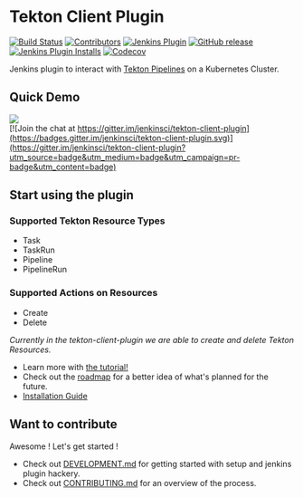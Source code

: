 # Tekton Client Plugin

[![Build Status](https://ci.jenkins.io/job/Plugins/job/tekton-client-plugin/job/master/badge/icon)](https://ci.jenkins.io/job/Plugins/job/tekton-client-plugin/job/master/)
[![Contributors](https://img.shields.io/github/contributors/jenkinsci/tekton-client-plugin.svg)](https://github.com/jenkinsci/tekton-client-plugin/graphs/contributors)
[![Jenkins Plugin](https://img.shields.io/jenkins/plugin/v/tekton-client.svg)](https://plugins.jenkins.io/tekton-client)
[![GitHub release](https://img.shields.io/github/release/jenkinsci/tekton-client-plugin.svg?label=changelog)](https://github.com/jenkinsci/tekton-client-plugin/releases/latest)
[![Jenkins Plugin Installs](https://img.shields.io/jenkins/plugin/i/tekton-client.svg?color=blue)](https://plugins.jenkins.io/tekton-client)
[![Codecov](https://codecov.io/gh/jenkinsci/tekton-client-plugin/branch/master/graph/badge.svg)](https://codecov.io/gh/jenkinsci/tekton-client-plugin)


Jenkins plugin to interact with [Tekton Pipelines](https://github.com/tektoncd/pipeline) on a Kubernetes Cluster. 

## Quick Demo

[![](https://img.youtube.com/vi/hAWOlJ0CetQ/0.jpg)](https://www.youtube.com/watch?v=hAWOlJ0CetQ "Tekton Client Plugin") <br>[![Join the chat at https://gitter.im/jenkinsci/tekton-client-plugin](https://badges.gitter.im/jenkinsci/tekton-client-plugin.svg)](https://gitter.im/jenkinsci/tekton-client-plugin?utm_source=badge&utm_medium=badge&utm_campaign=pr-badge&utm_content=badge)

## Start using the plugin

### Supported Tekton Resource Types
- Task 
- TaskRun
- Pipeline
- PipelineRun

### Supported Actions on Resources
- Create 
- Delete

_Currently in the tekton-client-plugin we are able to create and delete Tekton Resources._ 

- Learn more with [the tutorial!](docs/tutorial.md)
- Check out the [roadmap](roadmap.md) for a better idea of what's planned for the future.
- [Installation Guide](docs/installation.md)

## Want to contribute

Awesome ! Let's get started !

- Check out [DEVELOPMENT.md](DEVELOPMENT.md) for getting started with setup and jenkins plugin hackery.
- Check out [CONTRIBUTING.md](CONTRIBUTING.md) for an overview of the process.
